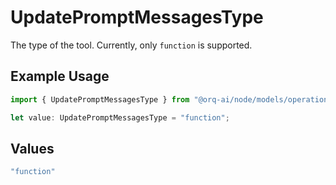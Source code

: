 # UpdatePromptMessagesType

The type of the tool. Currently, only `function` is supported.

## Example Usage

```typescript
import { UpdatePromptMessagesType } from "@orq-ai/node/models/operations";

let value: UpdatePromptMessagesType = "function";
```

## Values

```typescript
"function"
```